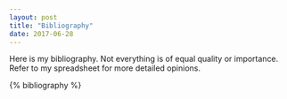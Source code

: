 ```yaml
---
layout: post
title: "Bibliography"
date: 2017-06-28
---
```


Here is my bibliography. Not everything is of equal quality or importance. Refer to my spreadsheet for more detailed opinions.

{% bibliography %}